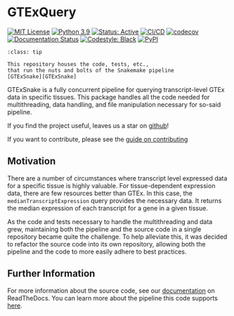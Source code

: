 # GTExQuery

[![MIT License](https://img.shields.io/badge/License-MIT-blue.svg)](https://opensource.org/licenses/MIT)
[![Python 3.9](https://img.shields.io/badge/Python-3.9-brightgreen.svg)](https://docs.python.org/3/whatsnew/3.9.html)
[![Status: Active](https://www.repostatus.org/badges/latest/active.svg)](https://www.repostatus.org/#active)
[![CI/CD](https://github.com/IMS-Bio2Core-Facility/GTExQuery/actions/workflows/main.yml/badge.svg)](https://github.com/IMS-Bio2Core-Facility/GTExQuery/actions/workflows/main.yml)
[![codecov](https://codecov.io/gh/IMS-Bio2Core-Facility/GTExQuery/branch/main/graph/badge.svg?token=L56T1KFL1J)](https://codecov.io/gh/IMS-Bio2Core-Facility/GTExQuery)
[![Documentation Status](https://readthedocs.org/projects/gtexquery/badge/?version=latest)](https://gtexquery.readthedocs.io/en/latest/)
[![Codestyle: Black](https://img.shields.io/badge/code%20style-black-000000.svg)](https://github.com/psf/black)
[![PyPI](https://img.shields.io/pypi/v/gtexquery)](https://pypi.org/project/gtexquery/)

```{admonition} For use with GTExSnake
:class: tip

This repository houses the code, tests, etc.,
that run the nuts and bolts of the Snakemake pipeline
[GTExSnake][GTExSnake]
```

GTExSnake is a fully concurrent pipeline for querying
transcript-level GTEx data in specific tissues.
This package handles all the code needed for
multithreading,
data handling,
and file manipulation necessary for so-said pipeline.

If you find the project useful,
leaves us a star on [github][stars]!

If you want to contribute,
please see the [guide on contributing](./CONTRIBUTING.md)

## Motivation

There are a number of circumstances where transcript level expressed data for a
specific tissue is highly valuable.
For tissue-dependent expression data,
there are few resources better than GTEx.
In this case, the `medianTranscriptExpression` query provides the necessary data.
It returns the median expression of each transcript for a gene in a given tissue.

As the code and tests necessary to handle the multithreading and data grew,
maintaining both the pipeline and the source code in a single repository
became quite the challenge.
To help alleviate this,
it was decided to refactor the source code into its own repository,
allowing both the pipeline and the code to more easily adhere to best practices.

## Further Information

For more information about the source code,
see our [documentation][docs] on ReadTheDocs.
You can learn more about the pipeline this code supports [here][GTExSnake].

[GTExSnake]: HOLDING "GTExSnake Snakemake Pipeline"
[stars]: https://github.com/IMS-Bio2Core-Facility/GTExQuery/stargazers "Stargazers"
[docs]: https://gtexquery.readthedocs.io/en/latest/ "Package Documentation"
